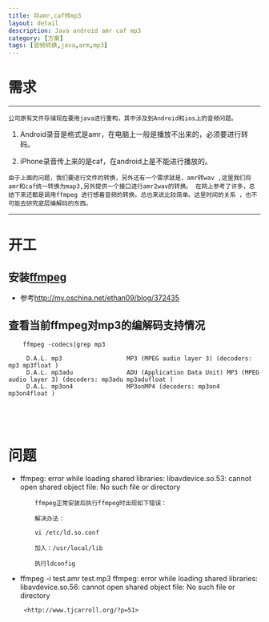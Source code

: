 ```yaml
---
title: 将amr,caf转mp3
layout: detail
description: Java android amr caf mp3
category: [方案]
tags: [音频转换,java,arm,mp3]
---
```


# 需求
---
`公司原有文件存储现在要用java进行重构，其中涉及到Android和ios上的音频问题。`

1. Android录音是格式是amr，在电脑上一般是播放不出来的，必须要进行转码。

2. iPhone录音传上来的是caf，在android上是不能进行播放的。

`由于上面的问题，我们要进行文件的转换，另外还有一个需求就是，amr转wav ,这里我们将amr和caf统一转换为map3,另外提供一个接口进行amr2wav的转换。
在网上参考了许多，总结下来还都是调用ffmpeg 进行想着音频的转换。总也来说比较简单。这里时间的关系 ，也不可能去研究底层编解码的东西。`

---

# 开工

## 安装[ffmpeg](https://www.ffmpeg.org/ffmpeg.html#Audio-Options)

- 参考<http://my.oschina.net/ethan09/blog/372435>

## 查看当前ffmpeg对mp3的编解码支持情况 
        
        ffmpeg -codecs|grep mp3                                        
        
         D.A.L. mp3                  MP3 (MPEG audio layer 3) (decoders: mp3 mp3float )
         D.A.L. mp3adu               ADU (Application Data Unit) MP3 (MPEG audio layer 3) (decoders: mp3adu mp3adufloat )
         D.A.L. mp3on4               MP3onMP4 (decoders: mp3on4 mp3on4float )
 

  
         
# 问题

- ffmpeg: error while loading shared libraries: libavdevice.so.53: cannot open shared object file: No such file or directory
      
      
          ffmpeg正常安装后执行ffmpeg时出现如下错误：
          
          解决办法：
          
          vi /etc/ld.so.conf
          
          加入：/usr/local/lib
      
          执行ldconfig
          
-  ffmpeg -i test.amr test.mp3
  ffmpeg: error while loading shared libraries: libavdevice.so.56: cannot open shared object file: No such file or directory
  
        <http://www.tjcarroll.org/?p=51>
        
        
    
